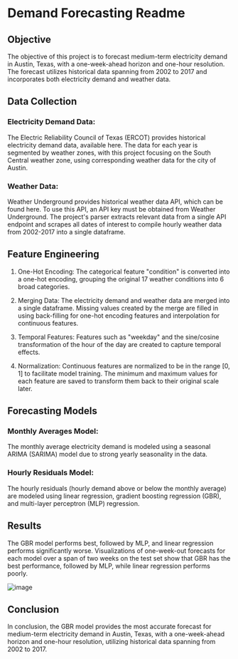 # Demand Forecasting Readme
## Objective
The objective of this project is to forecast medium-term electricity demand in Austin, Texas, with a one-week-ahead horizon and one-hour resolution. The forecast utilizes historical data spanning from 2002 to 2017 and incorporates both electricity demand and weather data.

## Data Collection
### Electricity Demand Data: 
The Electric Reliability Council of Texas (ERCOT) provides historical electricity demand data, available here. The data for each year is segmented by weather zones, with this project focusing on the South Central weather zone, using corresponding weather data for the city of Austin.

### Weather Data:
Weather Underground provides historical weather data API, which can be found here. To use this API, an API key must be obtained from Weather Underground. The project's parser extracts relevant data from a single API endpoint and scrapes all dates of interest to compile hourly weather data from 2002-2017 into a single dataframe.

## Feature Engineering
1. One-Hot Encoding: The categorical feature "condition" is converted into a one-hot encoding, grouping the original 17 weather conditions into 6 broad categories.

2. Merging Data: The electricity demand and weather data are merged into a single dataframe. Missing values created by the merge are filled in using back-filling for one-hot encoding features and interpolation for continuous features.

3. Temporal Features: Features such as "weekday" and the sine/cosine transformation of the hour of the day are created to capture temporal effects.

4. Normalization: Continuous features are normalized to be in the range [0, 1] to facilitate model training. The minimum and maximum values for each feature are saved to transform them back to their original scale later.

## Forecasting Models
### Monthly Averages Model: 
The monthly average electricity demand is modeled using a seasonal ARIMA (SARIMA) model due to strong yearly seasonality in the data.

### Hourly Residuals Model: 
The hourly residuals (hourly demand above or below the monthly average) are modeled using linear regression, gradient boosting regression (GBR), and multi-layer perceptron (MLP) regression.

## Results
The GBR model performs best, followed by MLP, and linear regression performs significantly worse.
Visualizations of one-week-out forecasts for each model over a span of two weeks on the test set show that GBR has the best performance, followed by MLP, while linear regression performs poorly.

![image](https://github.com/PriyankaL97/Demand-Forecasting/assets/166748907/e4c7dd37-29ea-4928-926a-a159ee9ebe77)

## Conclusion
In conclusion, the GBR model provides the most accurate forecast for medium-term electricity demand in Austin, Texas, with a one-week-ahead horizon and one-hour resolution, utilizing historical data spanning from 2002 to 2017.





